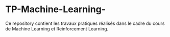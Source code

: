 # TP-Machine-Learning-
Ce repository contient les travaux pratiques réalisés dans le cadre du cours de Machine Learning et Reinforcement Learning. 
